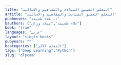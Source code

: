 ```yaml
---
title: "التعلم العميق المبادئ والمفاهيم والاساليب"
artitle: "التعلم العميق المبادئ والمفاهيم والاساليب"
pubhouses: "د. علاء طعيمة"
bauthors: ["علاء طعيمة","ميلاد وزان"]
book: "true"
languages: "عربي"
layout: "single-books"
pubyears: ""
bcategories: ["التعلم الآلي"]
tags: ["Deep Learning","Python"]
slug: "dlpcam"
---
```


